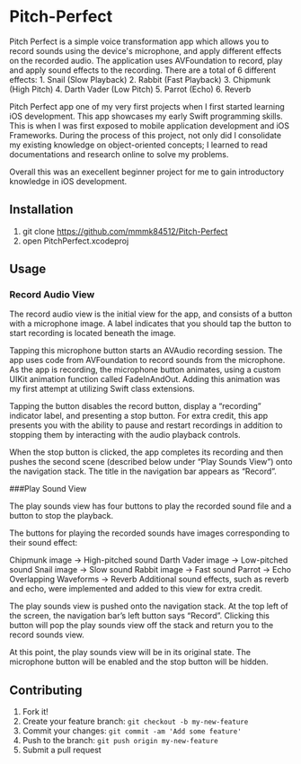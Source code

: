 # Pitch-Perfect

Pitch Perfect is a simple voice transformation app which allows you to record sounds using the device's microphone, and apply different effects on the recorded audio. The application uses AVFoundation to record, play and apply sound effects to the recording. There are a total of 6 different effects: 1. Snail (Slow Playback) 2. Rabbit (Fast Playback) 3. Chipmunk (High Pitch) 4. Darth Vader (Low Pitch) 5. Parrot (Echo) 6. Reverb

Pitch Perfect app one of my very first projects when I first started learning iOS development. This app showcases my early Swift programming skills. This is when I was first exposed to mobile application development and iOS Frameworks. During the process of this project, not only did I consolidate my existing knowledge on object-oriented concepts; I learned to read documentations and research online to solve my problems.

Overall this was an execellent beginner project for me to gain introductory knowledge in iOS development.

## Installation

1. git clone https://github.com/mmmk84512/Pitch-Perfect
2. open PitchPerfect.xcodeproj

## Usage

### Record Audio View

The record audio view is the initial view for the app, and consists of a button with a microphone image. A label indicates that you should tap the button to start recording is located beneath the image.

Tapping this microphone button starts an AVAudio recording session. The app uses code from AVFoundation to record sounds from the microphone. As the app is recording, the microphone button animates, using a custom UIKit animation function called FadeInAndOut. Adding this animation was my first attempt at utilizing Swift class extensions.

Tapping the button disables the record button, display a “recording” indicator label, and presenting a stop button. For extra credit, this app presents you with the ability to pause and restart recordings in addition to stopping them by interacting with the audio playback controls.

When the stop button is clicked, the app completes its recording and then pushes the second scene (described below under “Play Sounds View”) onto the navigation stack. The title in the navigation bar appears as “Record”.

###Play Sound View

The play sounds view has four buttons to play the recorded sound file and a button to stop the playback.

The buttons for playing the recorded sounds have images corresponding to their sound effect:

Chipmunk image → High-pitched sound
Darth Vader image → Low-pitched sound
Snail image → Slow sound
Rabbit image → Fast sound
Parrot → Echo
Overlapping Waveforms → Reverb
Additional sound effects, such as reverb and echo, were implemented and added to this view for extra credit.

The play sounds view is pushed onto the navigation stack. At the top left of the screen, the navigation bar’s left button says “Record”. Clicking this button will pop the play sounds view off the stack and return you to the record sounds view.

At this point, the play sounds view will be in its original state. The microphone button will be enabled and the stop button will be hidden.

## Contributing

1. Fork it!
2. Create your feature branch: `git checkout -b my-new-feature`
3. Commit your changes: `git commit -am 'Add some feature'`
4. Push to the branch: `git push origin my-new-feature`
5. Submit a pull request
